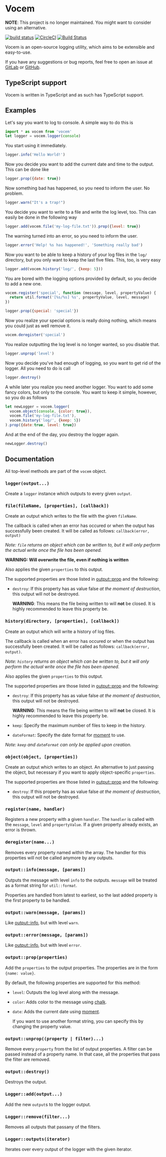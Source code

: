 # Vocem

**NOTE**: This project is no longer maintained. You might want to consider using an alternative.

[![build status](https://gitlab.com/woutervdb/Vocem/badges/master/build.svg)](https://gitlab.com/woutervdb/Vocem/commits/master)
[![CircleCI](https://circleci.com/gh/vdbwouter/vocem.svg?style=svg)](https://circleci.com/gh/vdbwouter/vocem)
[![Build Status](https://travis-ci.org/vdbwouter/vocem.svg?branch=master)](https://travis-ci.org/vdbwouter/vocem)

Vocem is an open-source logging utility, which aims to be extensible
and easy-to-use.

If you have any suggestions or bug reports, feel
free to open an issue at [GitLab](https://gitlab.com/woutervdb/Vocem)
or [GitHub](https://github.com/vdbwouter/Vocem).

## TypeScript support

Vocem is written in TypeScript and as such has TypeScript support.

## Examples

Let's say you want to log to console. A simple way to do this is

```js
import * as vocem from 'vocem'  
let logger = vocem.logger(console)
```

You start using it immediately.

```js
logger.info('Hello World!')
```

Now you decide you want to add the current date and time to the output.
This can be done like

```js
logger.prop({date: true})
```

Now something bad has happened, so you need to inform the user. No problem.

```js
logger.warn("It's a trap!")
```

You decide you want to write to a file and write the log level, too.
This can easily be done in the following way

```js
logger.add(vocem.file('my-log-file.txt')).prop({level: true})
```

The warning turned into an error, so you need to inform the user.

```js
logger.error('Help! %s has happened!', 'Something really bad')
```

Now you want to be able to keep a history of your log files in the `log/`
directory, but you only want to keep the last five files. This, too, is
very easy

```js
logger.add(vocem.history('log/', {keep: 5}))
```

You are bored with the logging options provided by default, so you decide
to add a new one.

```js
vocem.register('special', function (message, level, propertyValue) {
  return util.format('[%s/%s] %s', propertyValue, level, message)
})

logger.prop({special: 'special'})
```

Now you realize your special options is really doing nothing, which means
you could just as well remove it.

```js
vocem.deregister('special')
```

You realize outputting the log level is no longer wanted, so you
disable that.

```js
logger.unprop('level')
```

Now you decide you've had enough of logging, so you want to get rid of
the logger. All you need to do is call

```js
logger.destroy()
```

A while later you realize you need another logger. You want to add some
fancy colors, but only to the console. You want to keep it simple,
however, so you do as follows

```js
let newLogger = vocem.logger(
  vocem.object(console, {color: true}),
  vocem.file('my-log-file.txt'),
  vocem.history('log/', {keep: 5})
).prop({date:true, level: true})
```

And at the end of the day, you destroy the logger again.

```js
newLogger.destroy()
```

## Documentation

All top-level methods are part of the `vocem` object.

### `logger(output...)`

Create a `logger` instance which outputs to every given `output`.

### `file(fileName, [properties], [callback])`

Create an output which writes to the file with the given `fileName`.

The callback is called when an error has occured or when the output has
successfully been created. It will be called as follows:
`callback(error, output)`

_Note: `file` returns an object which can be written to, but it will only
perform the actual write once the file has been opened._

**WARNING: Will overwrite the file, even if nothing is written**

Also applies the given `properties` to this output.

The supported properties are those listed in [output::prop](#outputpropproperties)
and the following:

* `destroy`: If this property has as value false _at the moment of destruction_,
  this output will not be destroyed.

  **WARNING**: This means the file being written to will **not** be closed.
  It is highly recommended to leave this property be.

### `history(directory, [properties], [callback])`

Create an output which will write a history of log files.

The callback is called when an error has occured or when the output has
successfully been created. It will be called as follows:
`callback(error, output)`.

_Note: `history` returns an object which can be written to, but it will only
perform the actual write once the file has been opened._

Also applies the given `properties` to this output.

The supported properties are those listed in [output::prop](#outputpropproperties)
and the following:

* `destroy`: If this property has as value false _at the moment of destruction_,
  this output will not be destroyed.

  **WARNING**: This means the file being written to will **not** be closed.
  It is highly recommended to leave this property be.
* `keep`: Specify the maximum number of files to keep in the history.
* `dateFormat`: Specify the date format for [moment][moment] to use.

_Note: `keep` and `dateFormat` can only be applied upon creation._

### `object(object, [properties])`

Create an output which writes to an object. An alternative to just passing the
object, but necessary if you want to apply object-specific `properties`.

The supported properties are those listed in [output::prop](#outputpropproperties)
and the following:

* `destroy`: If this property has as value false _at the moment of destruction_,
  this output will not be destroyed.

### `register(name, handler)`

Registers a new property with a given `handler`. The `handler` is
called with the `message`, `level` and `propertyValue`. If a given
property already exists, an error is thrown.

### `deregister(name...)`

Removes every property named within the array. The handler for this
properties will not be called anymore by any outputs.


### `output::info(message, [params])`

Outputs the message with level `info` to the outputs. `message` will
be treated as a format string for `util::format`.

Properties are handled from latest to earliest, so the last added property is the
first property to be handled.

### `output::warn(message, [params])`

Like [output::info](#outputinfomessage-params), but with level `warn`.

### `output::error(message, [params])`

Like [output::info](#outputinfomessage-params), but with level `error`.

### `output::prop(properties)`

Add the `properties` to the output properties.
The properties are in the form `{name: value}`.

By default, the following properties are supported for this method:

* `level`: Outputs the log level along with the message.
* `color`: Adds color to the message using [chalk][chalk].
* `date`: Adds the current date using [moment][moment].

  If you want to use another format string, you can specify this by
  changing the property value.

### `output::unprop((property | filter)...)`

Remove every `property` from the list of output properties. A filter can be
passed instead of a property name. In that case, all the properties that pass
the filter are removed.

### `output::destroy()`

Destroys the output.


### `Logger::add(output...)`

Add the new `output`s to the logger output.

### `Logger::remove(filter...)`

Removes all outputs that passany of the filters.

### `Logger::outputs(iterator)`

Iterates over every output of the logger with the given iterator.

[moment]: https://www.npmjs.com/package/moment
[chalk]: https://www.npmjs.com/package/chalk
